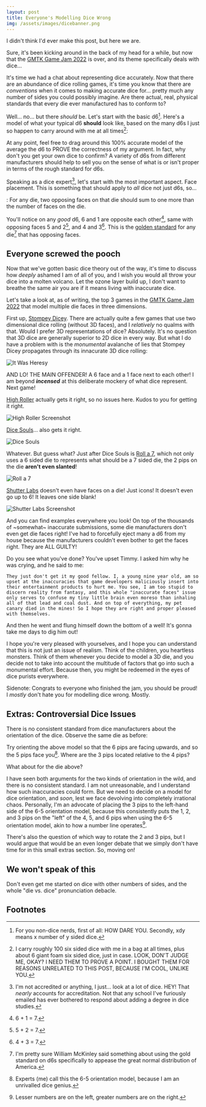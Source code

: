 ```yaml
---
layout: post
title: Everyone's Modelling Dice Wrong
img: /assets/images/dicebanner.png
---
```

<script type="module" src="https://unpkg.com/@google/model-viewer/dist/model-viewer.min.js"></script>
I didn't think I'd ever make this post, but here we are.

Sure, it's been kicking around in the back of my head for a while, but now that the [GMTK Game Jam 2022](https://itch.io/jam/gmtk-jam-2022) is over, and its theme specifically deals with dice...

It's time we had a chat about representing dice accurately. Now that there are an abundance of dice rolling games, it's time you know that there are *conventions* when
it comes to making accurate dice for... pretty much any number of sides you could possibly imagine. Are there actual, real, physical standards that every die ever manufactured
has to conform to?

Well... no... but there *should* be. Let's start with the basic d6[^1]. Here's a model of what your typical d6 **should** look like, based on the many d6s I just so happen to carry around with me at all times[^2]:

[^1]: For you non-dice nerds, first of all: HOW DARE YOU. Secondly, xdy means x number of y sided dice.
[^2]: I carry roughly 100 six sided dice with me in a bag at all times, plus about 6 giant foam six sided dice, just in case. LOOK, DON'T JUDGE ME, OKAY? I NEED THEM TO PROVE A POINT. I BOUGHT THEM FOR REASONS UNRELATED TO THIS POST, BECAUSE I'M COOL, UNLIKE YOU.

<model-viewer alt="A REAL Six Sided Die" src="https://www.dropbox.com/s/epc23gsi4b29j90/d6.glb?dl=0" camera-controls disable-zoom style="width: 400px; height: 400px; margin-left: auto; margin-right: auto;"></model-viewer>

At any point, feel free to drag around this 100% accurate model of the average the d6 to PROVE the correctness of my argument. In fact, why don't you get your own dice to confirm? A variety of d6s from different manufacturers should help to sell you on the sense of what is or isn't proper in terms of the rough standard for d6s.

Speaking as a dice expert[^accredit], let's start with the most important aspect. Face placement. This is something that should apply to *all* dice not just d6s, so...

: For any die, two opposing faces on that die should sum to one more than the number of faces on the die.

[^accredit]: I'm not accredited or anything, I just... look at a lot of dice. HEY! That *nearly* accounts for accreditation. Not that any school I've furiously emailed has ever bothered to respond about adding a degree in dice studies. 

You'll notice on any *good* d6, 6 and 1 are opposite each other[^3], same with opposing faces 5 and 2[^4], and 4 and 3[^5]. This is the <u>golden standard</u> for any die[^source] that has opposing faces.

[^3]: 6 + 1 = 7.
[^4]: 5 + 2 = 7.
[^5]: 4 + 3 = 7.
[^source]: I'm pretty sure William McKinley said something about using the gold standard on d6s specifically to appease the great normal distribution of America.

## Everyone screwed the pooch

Now that we've gotten basic dice theory out of the way, it's time to discuss how *deeply* ashamed I am of all of you, and I wish you would all throw your dice into a molten volcano. Let the ozone layer build up, I don't want to breathe the same air you are if it means living with inaccurate dice.

Let's take a look at, as of writing, the top 3 games in the [GMTK Game Jam 2022](https://itch.io/jam/gmtk-jam-2022) that model multiple die faces in three dimensions.

First up, [Stompey Dicey](https://badpiggy.itch.io/stompey-dicey). There are actually quite a few games that use two dimensional dice rolling (without 3D faces), and I *relatively* no qualms with that. Would I prefer 3D representations of dice? Absolutely. It's no question that 3D dice are generally superior to 2D dice in every way. But what I do have a problem with is the *monumental* avalanche of lies that Stompey Dicey propagates through its innacurate 3D dice rolling:

![It Was Heresy](/assets/images/dice/HERETIC.PNG)

AND LO! THE MAIN OFFENDER! A 6 face and a 1 face next to each other! I am beyond ***incensed*** at this deliberate mockery of what dice represent. Next game!

[High Roller](https://blurofficial.itch.io/high-roller-gmtk-2022) actually gets it right, so no issues here. Kudos to you for getting it right.

![High Roller Screenshot](/assets/images/dice/highroller.PNG)

[Dice Souls](https://featurekreep.itch.io/dice-souls)... also gets it right.

![Dice Souls](/assets/images/dice/dicesouls.PNG)

Whatever. But guess what? Just after Dice Souls is [Roll a 7](https://fm233.itch.io/roll-a-7), which not only uses a 6 sided die to represents what should be a 7 sided die, the 2 pips on the die **aren't even slanted**!

![Roll a 7](/assets/images/dice/Rolla7.PNG)

[Shutter Labs](https://tarodev.itch.io/shutter-labs) doesn't even have faces on a die! Just icons! It doesn't even go up to 6! It leaves one side blank!

![Shutter Labs Screenshot](/assets/images/dice/shutterlabsscreenshot.png)

And you can find examples everywhere you look! On top of the thousands of ~somewhat~ inaccurate submissions, some die manufacturers don't even get die faces right! I've had to forcefully eject many a d6 from my house because the manufacturers couldn't even bother to get the faces right. They are ALL GUILTY!

Do you see what you've done? You've upset Timmy. I asked him why he was crying, and he said to me:

`They just don't get it my good fellow. I, a young nine year old, am so upset at the inaccuracies that game developers maliciously insert into their entertainment products to hurt me. You see, I am too stupid to discern reality from fantasy, and this whole "inaccurate faces" issue only serves to confuse my tiny little brain even moreso than inhaling all of that lead and coal dust. And on top of everything, my pet canary died in the mines! So I hope they are right and proper pleased with themselves.`

And then he went and flung himself down the bottom of a well! It's gonna take me days to dig him out!

I hope you're very pleased with yourselves, and I hope you can understand that this is not just an issue of realism. Think of the children, you heartless monsters. Think of them whenever you decide to model a 3D die, and you decide not to take into account the multitude of factors that go into such a monumental effort. Because then, you might be redeemed in the eyes of dice purists everywhere.

Sidenote: Congrats to everyone who finished the jam, you should be proud! I *mostly* don't hate you for modelling dice wrong. Mostly.

## Extras: Controversial Dice Issues

There is no consistent standard from dice manufacturers about the orientation of the dice. Observe the same die as before:

<model-viewer alt="Six Sided Die Option 1" src="/assets/models/d6.glb" camera-controls disable-zoom style="width: 400px; height: 400px; margin-left: auto; margin-right: auto;"></model-viewer>

Try orienting the above model so that the 6 pips are facing upwards, and so the 5 pips face you[^6]. Where are the 3 pips located relative to the 4 pips?

[^6]: Experts (me) call this the 6-5 orientation model, because I am an unrivalled dice genius.

<model-viewer alt="Six Sided Die Option 2" src="/assets/models/alterd6.glb" camera-controls disable-zoom style="width: 400px; height: 400px; margin-left: auto; margin-right: auto;"></model-viewer>

What about for the die above?

I have seen both arguments for the two kinds of orientation in the wild, and there is no consistent standard. I am not unreasonable, and I understand how such inaccuracies could form. But we need to decide on a model for dice orientation, and *soon*, lest we face devolving into completely irrational chaos. Personally, I'm an advocate of placing the 3 pips to the left-hand side of the 6-5 orientation model, because this consistently puts the 1, 2, and 3 pips on the "left" of the 4, 5, and 6 pips when using the 6-5 orientation model, akin to how a number line operates[^7].

[^7]: Lesser numbers are on the left, greater numbers are on the right.

There's also the question of which way to rotate the 2 and 3 pips, but I would argue that would be an even longer debate that we simply don't have time for in this small extras section. So, moving on!

## We won't speak of this

Don't even get me started on dice with other numbers of sides, and the whole "die vs. dice" pronunciation debacle.

## Footnotes